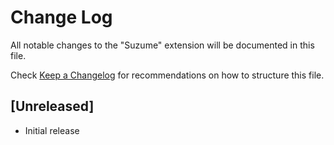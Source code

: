 # Change Log

All notable changes to the "Suzume" extension will be documented in this file.

Check [Keep a Changelog](http://keepachangelog.com/) for recommendations on how to structure this file.

## [Unreleased]

- Initial release
